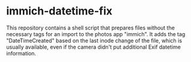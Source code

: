 # immich-datetime-fix
This repository contains a shell script that prepares files without the necessary tags for an import to the photos app "immich". It adds the tag "DateTimeCreated" based on the last inode change of the file, which is usually available, even if the camera didn't put additional Exif datetime information.
